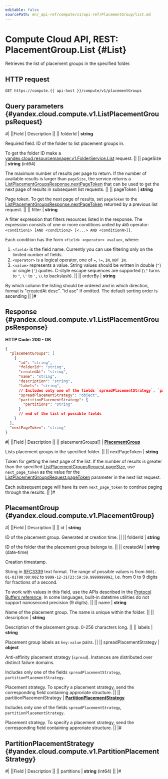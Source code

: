 ```yaml
---
editable: false
sourcePath: en/_api-ref/compute/v1/api-ref/PlacementGroup/list.md
---
```


# Compute Cloud API, REST: PlacementGroup.List {#List}

Retrieves the list of placement groups in the specified folder.

## HTTP request

```
GET https://compute.{{ api-host }}/compute/v1/placementGroups
```

## Query parameters {#yandex.cloud.compute.v1.ListPlacementGroupsRequest}

#|
||Field | Description ||
|| folderId | **string**

Required field. ID of the folder to list placement groups in.

To get the folder ID make a [yandex.cloud.resourcemanager.v1.FolderService.List](/docs/resource-manager/api-ref/Folder/list#List) request. ||
|| pageSize | **string** (int64)

The maximum number of results per page to return. If the number of available
results is larger than `pageSize`,
the service returns a [ListPlacementGroupsResponse.nextPageToken](#yandex.cloud.compute.v1.ListPlacementGroupsResponse)
that can be used to get the next page of results in subsequent list requests. ||
|| pageToken | **string**

Page token. To get the next page of results,
set `pageToken` to the [ListPlacementGroupsResponse.nextPageToken](#yandex.cloud.compute.v1.ListPlacementGroupsResponse)
returned by a previous list request. ||
|| filter | **string**

A filter expression that filters resources listed in the response.
The expression consists of one or more conditions united by `AND` operator: `<condition1> [AND <condition2> [<...> AND <conditionN>]]`.

Each condition has the form `<field> <operator> <value>`, where:
1. `<field>` is the field name. Currently you can use filtering only on the limited number of fields.
2. `<operator>` is a logical operator, one of `=`, `!=`, `IN`, `NOT IN`.
3. `<value>` represents a value.
String values should be written in double (`"`) or single (`'`) quotes. C-style escape sequences are supported (`\"` turns to `"`, `\'` to `'`, `\\` to backslash). ||
|| orderBy | **string**

By which column the listing should be ordered and in which direction,
format is "createdAt desc". "id asc" if omitted.
The default sorting order is ascending ||
|#

## Response {#yandex.cloud.compute.v1.ListPlacementGroupsResponse}

**HTTP Code: 200 - OK**

```json
{
  "placementGroups": [
    {
      "id": "string",
      "folderId": "string",
      "createdAt": "string",
      "name": "string",
      "description": "string",
      "labels": "string",
      // Includes only one of the fields `spreadPlacementStrategy`, `partitionPlacementStrategy`
      "spreadPlacementStrategy": "object",
      "partitionPlacementStrategy": {
        "partitions": "string"
      }
      // end of the list of possible fields
    }
  ],
  "nextPageToken": "string"
}
```

#|
||Field | Description ||
|| placementGroups[] | **[PlacementGroup](#yandex.cloud.compute.v1.PlacementGroup)**

Lists placement groups in the specified folder. ||
|| nextPageToken | **string**

Token for getting the next page of the list. If the number of results is greater than
the specified [ListPlacementGroupsRequest.pageSize](#yandex.cloud.compute.v1.ListPlacementGroupsRequest), use `next_page_token` as the value
for the [ListPlacementGroupsRequest.pageToken](#yandex.cloud.compute.v1.ListPlacementGroupsRequest) parameter in the next list request.

Each subsequent page will have its own `next_page_token` to continue paging through the results. ||
|#

## PlacementGroup {#yandex.cloud.compute.v1.PlacementGroup}

#|
||Field | Description ||
|| id | **string**

ID of the placement group. Generated at creation time. ||
|| folderId | **string**

ID of the folder that the placement group belongs to. ||
|| createdAt | **string** (date-time)

Creation timestamp.

String in [RFC3339](https://www.ietf.org/rfc/rfc3339.txt) text format. The range of possible values is from
`0001-01-01T00:00:00Z` to `9999-12-31T23:59:59.999999999Z`, i.e. from 0 to 9 digits for fractions of a second.

To work with values in this field, use the APIs described in the
[Protocol Buffers reference](https://developers.google.com/protocol-buffers/docs/reference/overview).
In some languages, built-in datetime utilities do not support nanosecond precision (9 digits). ||
|| name | **string**

Name of the placement group.
The name is unique within the folder. ||
|| description | **string**

Description of the placement group. 0-256 characters long. ||
|| labels | **string**

Placement group labels as `key:value` pairs. ||
|| spreadPlacementStrategy | **object**

Anti-affinity placement strategy (`spread`). Instances are distributed
over distinct failure domains.

Includes only one of the fields `spreadPlacementStrategy`, `partitionPlacementStrategy`.

Placement strategy. To specify a placement strategy, send the corresponding
field containing approriate structure. ||
|| partitionPlacementStrategy | **[PartitionPlacementStrategy](#yandex.cloud.compute.v1.PartitionPlacementStrategy)**

Includes only one of the fields `spreadPlacementStrategy`, `partitionPlacementStrategy`.

Placement strategy. To specify a placement strategy, send the corresponding
field containing approriate structure. ||
|#

## PartitionPlacementStrategy {#yandex.cloud.compute.v1.PartitionPlacementStrategy}

#|
||Field | Description ||
|| partitions | **string** (int64) ||
|#